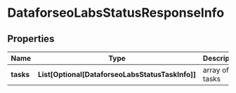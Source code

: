 # DataforseoLabsStatusResponseInfo


## Properties

| Name | Type | Description | Notes |
|------------ | ------------- | ------------- | -------------|
**tasks** | **List[Optional[DataforseoLabsStatusTaskInfo]]** | array of tasks |[optional]|